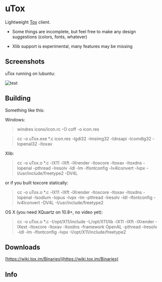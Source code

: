 # uTox

Lightweight [Tox](https://github.com/irungentoo/ProjectTox-Core) client.

* Some things are incomplete, but feel free to make any design suggestions (colors, fonts, whatever)

* Xlib support is experimental, many features may be missing

## Screenshots

uTox running on lubuntu:

![test](https://raw.github.com/notsecure/uTox/master/images/uTox.png "uTox running on lubuntu")


## Building

Something like this:

Windows:

> windres icons/icon.rc -O coff -o icon.res

> cc -o uTox.exe *.c icon.res -lgdi32 -lmsimg32 -ldnsapi -lcomdlg32 -lopenal32 -ltoxav

Xlib:

> cc -o uTox.o *.c -lX11 -lXft -lXrender -ltoxcore -ltoxav -ltoxdns -lopenal -pthread -lresolv -ldl -lm -lfontconfig -lv4lconvert -lvpx -I/usr/include/freetype2 -DV4L

or if you built toxcore statically:

> cc -o uTox.o *.c -lX11 -lXft -lXrender -ltoxcore -ltoxav -ltoxdns -lopenal -lsodium -lopus -lvpx -lm -pthread -lresolv -ldl -lfontconfig -lv4lconvert -DV4L -I/usr/include/freetype2

OS X (you need XQuartz on 10.8+, no video yet):

> cc -o uTox.o *.c -I/opt/X11/include -L/opt/X11/lib -lX11 -lXft -lXrender -lXext -ltoxcore -ltoxav -ltoxdns -framework OpenAL -pthread -lresolv -ldl -lm -lfontconfig -lvpx -I/opt/X11/include/freetype2




## Downloads

[https://wiki.tox.im/Binaries](https://wiki.tox.im/Binaries)

## Info



